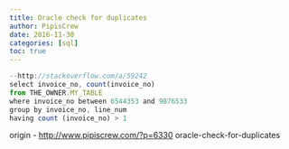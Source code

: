 ```yaml
---
title: Oracle check for duplicates
author: PipisCrew
date: 2016-11-30
categories: [sql]
toc: true
---
```


```js
--http://stackoverflow.com/a/59242
select invoice_no, count(invoice_no)
from THE_OWNER.MY_TABLE
where invoice_no between 6544353 and 9876533
group by invoice_no, line_num
having count (invoice_no) > 1
```

origin - http://www.pipiscrew.com/?p=6330 oracle-check-for-duplicates